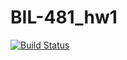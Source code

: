 # BIL-481_hw1
[![Build Status](https://app.travis-ci.com/suleyman-guler/BIL-481_hw1.svg?branch=main)](https://app.travis-ci.com/suleyman-guler/BIL-481_hw1)
